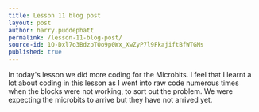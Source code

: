 ```yaml
---
title: Lesson 11 blog post
layout: post
author: harry.puddephatt
permalink: /lesson-11-blog-post/
source-id: 1O-Dxl7o3BdzpTOo9p0Wx_XwZyP7l9FkajiftBfWTGMs
published: true
---
```

In today's lesson we did more coding for the Microbits. I feel that I learnt a lot about coding in this lesson as I went into raw code numerous times when the blocks were not working, to sort out the problem. We were expecting the microbits to arrive but they have not arrived yet. 

